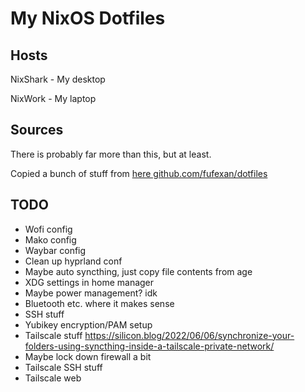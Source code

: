 # My NixOS Dotfiles

## Hosts

NixShark - My desktop

NixWork - My laptop

## Sources

There is probably far more than this, but at least.

Copied a bunch of stuff from [here github.com/fufexan/dotfiles](https://github.com/fufexan/dotfiles)

## TODO
- Wofi config
- Mako config
- Waybar config
- Clean up hyprland conf
- Maybe auto syncthing, just copy file contents from age
- XDG settings in home manager
- Maybe power management? idk
- Bluetooth etc. where it makes sense
- SSH stuff
- Yubikey encryption/PAM setup
- Tailscale stuff https://silicon.blog/2022/06/06/synchronize-your-folders-using-syncthing-inside-a-tailscale-private-network/
- Maybe lock down firewall a bit
- Tailscale SSH stuff
- Tailscale web
